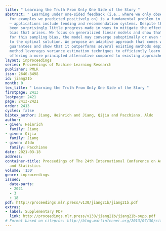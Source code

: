 ```yaml
---
title: " Learning the Truth From Only One Side of the Story "
abstract: " Learning under one-sided feedback (i.e., where we only observe the labels
  for examples we predicted positively on) is a fundamental problem in machine learning
  – applications include lending and recommendation systems. Despite this, there has
  been surprisingly little progress made in ways to mitigate the effects of the sampling
  bias that arises. We focus on generalized linear models and show that without adjusting
  for this sampling bias, the model may converge suboptimally or even fail to converge
  to the optimal solution. We propose an adaptive approach that comes with theoretical
  guarantees and show that it outperforms several existing methods empirically. Our
  method leverages variance estimation techniques to efficiently learn under uncertainty,
  offering a more principled alternative compared to existing approaches. "
layout: inproceedings
series: Proceedings of Machine Learning Research
publisher: PMLR
issn: 2640-3498
id: jiang21b
month: 0
tex_title: " Learning the Truth From Only One Side of the Story "
firstpage: 2413
lastpage: 2421
page: 2413-2421
order: 2413
cycles: false
bibtex_author: Jiang, Heinrich and Jiang, Qijia and Pacchiano, Aldo
author:
- given: Heinrich
  family: Jiang
- given: Qijia
  family: Jiang
- given: Aldo
  family: Pacchiano
date: 2021-03-18
address: 
container-title: Proceedings of The 24th International Conference on Artificial Intelligence
  and Statistics
volume: '130'
genre: inproceedings
issued:
  date-parts:
  - 2021
  - 3
  - 18
pdf: http://proceedings.mlr.press/v130/jiang21b/jiang21b.pdf
extras:
- label: Supplementary PDF
  link: http://proceedings.mlr.press/v130/jiang21b/jiang21b-supp.pdf
# Format based on citeproc: http://blog.martinfenner.org/2013/07/30/citeproc-yaml-for-bibliographies/
---
```

